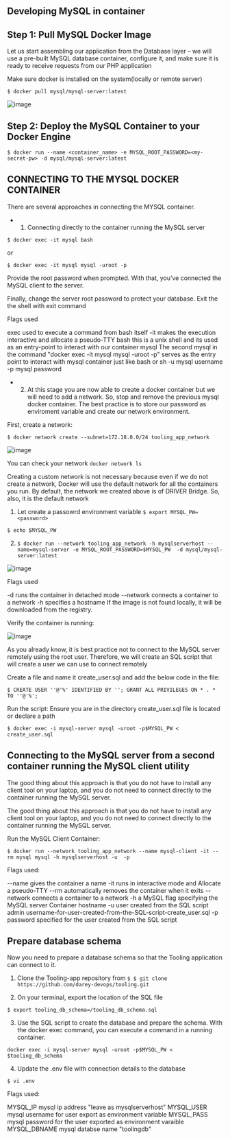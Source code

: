 
## Developing MySQL in container

## Step 1: Pull MySQL Docker Image

Let us start assembling our application from the Database layer – we will use a pre-built MySQL database container, configure it, and make sure it is ready to receive requests from our PHP application

Make sure docker is installed on the system(locally or remote server)

`$ docker pull mysql/mysql-server:latest`

![image](https://user-images.githubusercontent.com/29310552/210363592-e58f6988-aee3-4697-9d57-477f3bc4bda0.png)

## Step 2: Deploy the MySQL Container to your Docker Engine

`$ docker run --name <container_name> -e MYSQL_ROOT_PASSWORD=<my-secret-pw> -d mysql/mysql-server:latest`

## CONNECTING TO THE MYSQL DOCKER CONTAINER

There are several approaches in connecting the MYSQL container.

- 1. Connecting directly to the container running the MySQL server

`$ docker exec -it mysql bash`

or

`$ docker exec -it mysql mysql -uroot -p`

Provide the root password when prompted. With that, you’ve connected the MySQL client to the server.

Finally, change the server root password to protect your database. Exit the the shell with exit command

Flags used

exec used to execute a command from bash itself
 -it makes the execution interactive and allocate a pseudo-TTY
bash this is a unix shell and its used as an entry-point to interact with our container
mysql The second mysql in the command "docker exec -it mysql mysql -uroot -p" serves as the entry point to interact with mysql container just like bash or sh
 -u mysql username
 -p mysql password

- 2. At this stage you are now able to create a docker container but we will need to add a network. So, stop and remove the previous mysql docker container.
The best practice is to store our password as enviroment variable and create our network environment.

First, create a network:

`$ docker network create --subnet=172.18.0.0/24 tooling_app_network`

![image](https://user-images.githubusercontent.com/29310552/210391701-8706cb1b-d2d6-4aff-843b-f9ae81075463.png)

You can check your network `docker network ls`

Creating a custom network is not necessary because even if we do not create a network, Docker will use the default network for all the containers you run. By default, the network we created above is of DRIVER Bridge. So, also, it is the default network

1. Let create a passowrd environment variable
`$ export MYSQL_PW=<password>`

`$ echo $MYSQL_PW`

2. `$ docker run --network tooling_app_network -h mysqlserverhost --name=mysql-server -e MYSQL_ROOT_PASSWORD=$MYSQL_PW  -d mysql/mysql-server:latest`

![image](https://user-images.githubusercontent.com/29310552/210393778-32597941-3aac-44fa-8273-a33a05dad80f.png)


Flags used

-d runs the container in detached mode
--network connects a container to a network
-h specifies a hostname
If the image is not found locally, it will be downloaded from the registry.

Verify the container is running:

![image](https://user-images.githubusercontent.com/29310552/210399390-c97d0209-96f7-4b4d-b5ae-29d885cbaf0b.png)

As you already know, it is best practice not to connect to the MySQL server remotely using the root user. Therefore, we will create an SQL script that will create a user we can use to connect remotely

Create a file and name it create_user.sql and add the below code in the file:

`$ CREATE USER ''@'%' IDENTIFIED BY ''; GRANT ALL PRIVILEGES ON * . * TO ''@'%';`

Run the script:
Ensure you are in the directory create_user.sql file is located or declare a path

`$ docker exec -i mysql-server mysql -uroot -p$MYSQL_PW < create_user.sql`

## Connecting to the MySQL server from a second container running the MySQL client utility

The good thing about this approach is that you do not have to install any client tool on your laptop, and you do not need to connect directly to the container running the MySQL server.

The good thing about this approach is that you do not have to install any client tool on your laptop, and you do not need to connect directly to the container running the MySQL server.

Run the MySQL Client Container:

`$ docker run --network tooling_app_network --name mysql-client -it --rm mysql mysql -h mysqlserverhost -u  -p`

Flags used:

--name gives the container a name
-it runs in interactive mode and Allocate a pseudo-TTY
--rm automatically removes the container when it exits
--network connects a container to a network
-h a MySQL flag specifying the MySQL server Container hostname
-u user created from the SQL script
admin username-for-user-created-from-the-SQL-script-create_user.sql
-p password specified for the user created from the SQL script


## Prepare database schema
Now you need to prepare a database schema so that the Tooling application can connect to it.

1. Clone the Tooling-app repository from
`$ $ git clone https://github.com/darey-devops/tooling.git`

2. On your terminal, export the location of the SQL file

`$ export tooling_db_schema=/tooling_db_schema.sql`

3. Use the SQL script to create the database and prepare the schema. With the docker exec command, you can execute a command in a running container.

`docker exec -i mysql-server mysql -uroot -p$MYSQL_PW < $tooling_db_schema`

4. Update the .env file with connection details to the database

`$ vi .env`

Flags used:

MYSQL_IP mysql ip address "leave as mysqlserverhost"
MYSQL_USER mysql username for user export as environment variable
MYSQL_PASS mysql password for the user exported as environment varaible
MYSQL_DBNAME mysql databse name "toolingdb"

